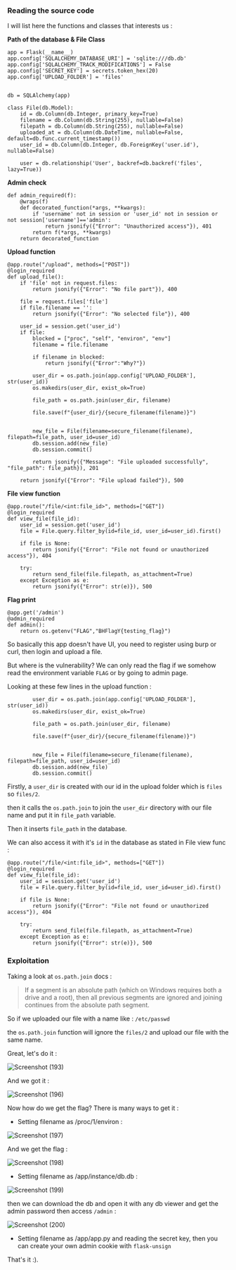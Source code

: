 ### Reading the source code

I will list here the functions and classes that interests us :

**Path of the database & File Class**
```
app = Flask(__name__)
app.config['SQLALCHEMY_DATABASE_URI'] = 'sqlite:///db.db' 
app.config['SQLALCHEMY_TRACK_MODIFICATIONS'] = False
app.config['SECRET_KEY'] = secrets.token_hex(20)
app.config['UPLOAD_FOLDER'] = 'files'


db = SQLAlchemy(app)

class File(db.Model):
    id = db.Column(db.Integer, primary_key=True)
    filename = db.Column(db.String(255), nullable=False)
    filepath = db.Column(db.String(255), nullable=False)
    uploaded_at = db.Column(db.DateTime, nullable=False, default=db.func.current_timestamp())
    user_id = db.Column(db.Integer, db.ForeignKey('user.id'), nullable=False)

    user = db.relationship('User', backref=db.backref('files', lazy=True))
```

**Admin check**
```
def admin_required(f):
    @wraps(f)
    def decorated_function(*args, **kwargs):
        if 'username' not in session or 'user_id' not in session or not session['username']=='admin':
            return jsonify({"Error": "Unauthorized access"}), 401
        return f(*args, **kwargs)
    return decorated_function
```

**Upload function**
```
@app.route("/upload", methods=["POST"])
@login_required
def upload_file():
    if 'file' not in request.files:
        return jsonify({"Error": "No file part"}), 400
    
    file = request.files['file']
    if file.filename == '':
        return jsonify({"Error": "No selected file"}), 400
    
    user_id = session.get('user_id')
    if file:
        blocked = ["proc", "self", "environ", "env"]
        filename = file.filename

        if filename in blocked:
            return jsonify({"Error":"Why?"})

        user_dir = os.path.join(app.config['UPLOAD_FOLDER'], str(user_id))
        os.makedirs(user_dir, exist_ok=True)
        
        file_path = os.path.join(user_dir, filename)

        file.save(f"{user_dir}/{secure_filename(filename)}")
        

        new_file = File(filename=secure_filename(filename), filepath=file_path, user_id=user_id)
        db.session.add(new_file)
        db.session.commit()
        
        return jsonify({"Message": "File uploaded successfully", "file_path": file_path}), 201

    return jsonify({"Error": "File upload failed"}), 500
```

**File view function**
```
@app.route("/file/<int:file_id>", methods=["GET"])
@login_required  
def view_file(file_id):
    user_id = session.get('user_id')
    file = File.query.filter_by(id=file_id, user_id=user_id).first()

    if file is None:
        return jsonify({"Error": "File not found or unauthorized access"}), 404
    
    try:
        return send_file(file.filepath, as_attachment=True)
    except Exception as e:
        return jsonify({"Error": str(e)}), 500
```

**Flag print**
```
@app.get('/admin')
@admin_required
def admin():
    return os.getenv("FLAG","BHFlagY{testing_flag}")
```

So basically this app doesn't have UI, you need to register using burp or curl, then login and upload a file.

But where is the vulnerability? We can only read the flag if we somehow read the environment variable `FLAG` or by going to admin page.

Looking at these few lines in the upload function :

```
        user_dir = os.path.join(app.config['UPLOAD_FOLDER'], str(user_id))
        os.makedirs(user_dir, exist_ok=True)
        
        file_path = os.path.join(user_dir, filename)

        file.save(f"{user_dir}/{secure_filename(filename)}")
        

        new_file = File(filename=secure_filename(filename), filepath=file_path, user_id=user_id)
        db.session.add(new_file)
        db.session.commit()
```

Firstly, a `user_dir` is created with our id in the upload folder which is `files` so `files/2`.

then it calls the `os.path.join` to join the `user_dir` directory with our file name and put it in `file_path` variable.

Then it inserts `file_path` in the database. 

We can also access it with it's `id` in the database as stated in File view func :

```
@app.route("/file/<int:file_id>", methods=["GET"])
@login_required  
def view_file(file_id):
    user_id = session.get('user_id')
    file = File.query.filter_by(id=file_id, user_id=user_id).first()

    if file is None:
        return jsonify({"Error": "File not found or unauthorized access"}), 404
    
    try:
        return send_file(file.filepath, as_attachment=True)
    except Exception as e:
        return jsonify({"Error": str(e)}), 500
```
### Exploitation

Taking a look at `os.path.join` docs :

> If a segment is an absolute path (which on Windows requires both a drive and a root), then all previous segments are ignored and joining continues from the absolute path segment.

So if we uploaded our file with a name like : `/etc/passwd`

the `os.path.join` function will ignore the `files/2` and upload our file with the same name.

Great, let's do it :

![Screenshot (193)](https://github.com/user-attachments/assets/7212c83c-830e-4e3c-a0f2-da31b6bf10b8)

And we got it :

![Screenshot (196)](https://github.com/user-attachments/assets/d7e5614f-6ac8-443a-b93b-eb467a267b79)

Now how do we get the flag? There is many ways to get it :

- Setting filename as /proc/1/environ :
  
![Screenshot (197)](https://github.com/user-attachments/assets/277b0df8-92f6-44c3-9a14-a77f8cab0698)

And we get the flag :

![Screenshot (198)](https://github.com/user-attachments/assets/fb8fc164-d328-4707-b502-2c3e3d00a87f)

- Setting filename as /app/instance/db.db :

![Screenshot (199)](https://github.com/user-attachments/assets/c653bb83-a06c-4f6e-a3b0-2bd837cf7e13)

then we can download the db and open it with any db viewer and get the admin password then access `/admin` :

![Screenshot (200)](https://github.com/user-attachments/assets/cbede92c-04ba-4c66-adb9-bd953b3139a2)

- Setting filename as /app/app.py and reading the secret key, then you can create your own admin cookie with `flask-unsign`


That's it :).
